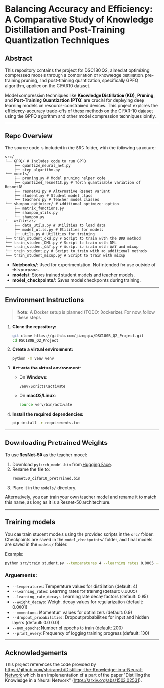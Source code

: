 # Balancing Accuracy and Efficiency: A Comparative Study of Knowledge Distillation and Post-Training Quantization Techniques

## Abstract
This repository contains the project for DSC180 Q2, aimed at optimizing compressed models through a combination of knowledge distillation, pre-training pruning, and post-training quantization, specifically GPFQ algorithm, applied on the CIFAR10 dataset.

Model compression techniques like **Knowledge Distillation (KD)**, **Pruning**, and **Post-Training Quantization (PTQ)** are crucial for deploying deep learning models on resource-constrained devices. This project explores the efficiency-accuracy trade-offs of these methods on the CIFAR-10 dataset using the GPFQ algorithm and other model compression techniques jointly.

---

## Repo Overview

The source code is included in the SRC folder, with the following structure:
```
src/
└── GPFQ/ # Includes code to run GPFQ
    ├── quantize_neural_net.py
    ├── step_algorithm.py
└── models/
    ├── pruning.py # Model pruning helper code
    ├── quantized_resnet18.py # Torch quantizable variation of Resnet18
    ├── resnetv2.py # Alternative Resnet variant
    ├── student.py # Student model class
    └── teachers.py # Teacher model classes
└── shampoo_optimizer/ # Additional optimizer option
    ├── matrix_functions.py
    ├── shampoo_utils.py
    └── shampoo.py
└── utilities/
    ├── data_utils.py # Utilities to load data
    ├── model_utils.py # Utilities for models
    ├── utils.py # Utilities for training
└── train_student_dkd.py # Script to train with the DKD method
└── train_student_DML.py # Script to train with DML
└── train_student_QAT.py # Script to train with QAT and mixup
└── train_student.py # Script to train with no additional methods
└── train_student_mixup.py # Script to train with mixup
```

- **Notebooks/**: Used for experimentation. Not intended for use outside of this purpose.
- **models/**: Stores trained student models and teacher models.
- **model_checkpoints/**: Saves model checkpoints during training.


---

## Environment Instructions
> **Note:** A Docker setup is planned (TODO: Dockerize). For now, follow these steps:

1. **Clone the repository:**
   ```bash
   git clone https://github.com/jiangqiw/DSC180B_Q2_Project.git
   cd DSC180B_Q2_Project
   ```

2. **Create a virtual environment:**
   ```bash
   python -m venv venv
   ```

3. **Activate the virtual environment:**
   - On **Windows**:
     ```bash
     venv\Scripts\activate
     ```
   - On **macOS/Linux**:
     ```bash
     source venv/bin/activate
     ```

4. **Install the required dependencies:**
   ```bash
   pip install -r requirements.txt
   ```

---

## Downloading Pretrained Weights

To use **ResNet-50** as the teacher model:

1. Download `pytorch_model.bin` from [Hugging Face](https://huggingface.co/edadaltocg/resnet50_cifar10/tree/main).
2. Rename the file to:
   ```
   resnet50_cifar10_pretrained.bin
   ```
3. Place it in the `models/` directory.

Alternatively, you can train your own teacher model and rename it to match this name, as long as it is a Resnet-50 architechture.

---

## Training models

You can train student models using the provided scripts in the `src/` folder. Checkpoints are saved in the `model_checkpoints/` folder, and final models are saved in the `models/` folder.

Example:
```bash
python src/train_student.py --temperatures 4 --learning_rates 0.0005 --learning_rate_decays 0.95 --weight_decays 0.0001 --momentums 0.9 --dropout_probabilities 0.0 0.0 --num_epochs 200 --print_every 100
```
### Arguements:
- `--temperatures`: Temperature values for distillation (default: 4)
- `--learning_rates`: Learning rates for training (default: 0.0005)
- `--learning_rate_decays`: Learning rate decay factors (default: 0.95)
- `--weight_decays`: Weight decay values for regularization (default: 0.0001)
- `--momentums`: Momentum values for optimizers (default: 0.9)
- `--dropout_probabilities`: Dropout probabilities for input and hidden layers (default: 0.0 0.0)
- `--num_epochs`: Number of epochs to train (default: 200)
- `--print_every`: Frequency of logging training progress (default: 100)

---

## Acknowledgements
This project references the code provided by https://github.com/shriramsb/Distilling-the-Knowledge-in-a-Neural-Network which is an implementation of a part of the paper "Distilling the Knowledge in a Neural Network" (https://arxiv.org/abs/1503.02531).